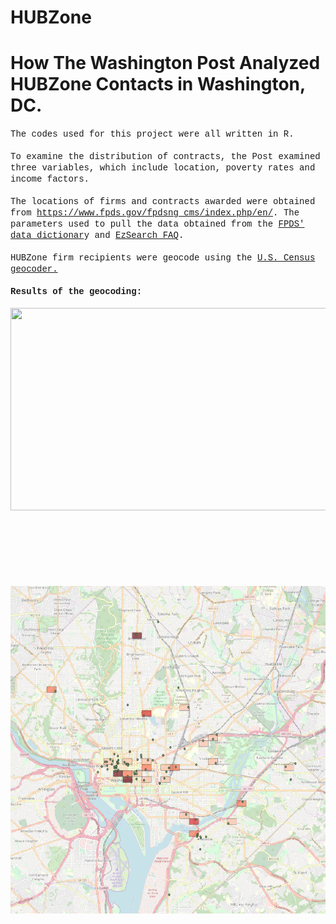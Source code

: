 # HUBZone

# How The Washington Post Analyzed HUBZone Contacts in Washington, DC. 

<span style="font-family: &quot;courier new&quot; , &quot;courier&quot; , monospace;">The codes used for this project were all written in R.&nbsp;</span><br />
<span style="font-family: &quot;courier new&quot; , &quot;courier&quot; , monospace;"><br /></span>
<span style="font-family: &quot;courier new&quot; , &quot;courier&quot; , monospace;">To examine the distribution of contracts, the Post examined three variables, which include location, poverty rates and income factors.</span><br />
<span style="font-family: &quot;courier new&quot; , &quot;courier&quot; , monospace;"><br /></span>
<span style="font-family: &quot;courier new&quot; , &quot;courier&quot; , monospace;">The locations of firms and contracts awarded were obtained from&nbsp;<a href="https://www.fpds.gov/fpdsng_cms/index.php/en/">https://www.fpds.gov/fpdsng_cms/index.php/en/</a>. The parameters used to pull the data obtained from the <a href="https://www.fpds.gov/downloads/Version_1.4_specs/FPDSNG_DataDictionary_V1.4.pdf" target="_blank">FPDS' data dictionar</a>y and&nbsp;<a href="https://www.fpds.gov/wiki/index.php/EzSearch_FAQ" target="_blank">EzSearch FAQ</a>.&nbsp;</span><br />
<span style="font-family: &quot;courier new&quot; , &quot;courier&quot; , monospace;"><br /></span>
<span style="font-family: &quot;courier new&quot; , &quot;courier&quot; , monospace;">HUBZone firm recipients were geocode using the <a href="https://geocoding.geo.census.gov/" target="_blank">U.S. Census geocoder.</a></span><br />
<span style="font-family: &quot;courier new&quot; , &quot;courier&quot; , monospace;"><br /></span>
<span style="font-family: &quot;courier new&quot; , &quot;courier&quot; , monospace;"><b>Results of the geocoding:&nbsp;</b></span><br />
<span style="font-family: &quot;courier new&quot; , &quot;courier&quot; , monospace;"><br /></span>
<span style="font-family: &quot;courier new&quot; , &quot;courier&quot; , monospace;"><a href="http://2.bp.blogspot.com/-nIbOr7W40qg/XcsIZ6VFysI/AAAAAAAAJRY/nOZ8VPbYHQQVmlotul_pJW01ffVMt35CACK4BGAYYCw/s1600/Screen%2BShot%2B2019-11-12%2Bat%2B2.30.38%2BPM.png" imageanchor="1"><img border="0" height="324" src="https://2.bp.blogspot.com/-nIbOr7W40qg/XcsIZ6VFysI/AAAAAAAAJRY/nOZ8VPbYHQQVmlotul_pJW01ffVMt35CACK4BGAYYCw/s640/Screen%2BShot%2B2019-11-12%2Bat%2B2.30.38%2BPM.png" width="640" /></a></span><br />
<div>
<span style="font-family: &quot;courier new&quot; , &quot;courier&quot; , monospace;"><br /></span></div>
<br />
<br />
<br />
<br />
<br />
<img alt="HUBZone Top Firms" height="524" src="https://github.com/Jdharden/washpost-hubzone_wp/raw/master/dc_grid/hubzone.png?raw=true" width="640" />
